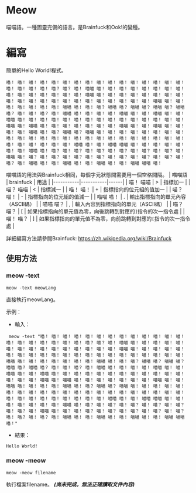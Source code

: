 # Meow
喵喵語。一種圖靈完備的語言。是Brainfuck和Ook!的變種。

# 編寫
簡單的Hello World!程式。
```meow
喵！ 喵！ 喵！ 喵！ 喵！ 喵！ 喵！ 喵！ 喵！ 喵！ 喵！ 喵！ 喵！ 喵！ 喵！ 喵！ 喵！ 喵！ 喵！ 喵！ 喵？ 喵？ 喵！ 喵喵 喵！ 喵！ 喵！ 喵！ 喵！ 喵！ 喵！ 喵！ 喵！ 喵！ 喵！ 喵！ 喵！ 喵！ 喵！ 喵喵 喵！ 喵！ 喵！ 喵！ 喵！ 喵！ 喵！ 喵！ 喵！ 喵！ 喵！ 喵！ 喵！ 喵！ 喵！ 喵！ 喵！ 喵！ 喵！ 喵！ 喵！ 喵喵 喵！ 喵！ 喵！ 喵！ 喵！ 喵！ 喵！ 喵喵 喵！ 喵！ 喵？ 喵喵 喵？ 喵喵 喵？ 喵喵 喵？ 喵喵 喵？ 喵！ 喵！ 喵？ 喵！ 喵喵 喵！ 喵！ 喵！ 喵！ 喵喵 喵！ 喵！ 喵喵 喵！ 喵！ 喵喵 喵！ 喵！ 喵！ 喵！ 喵！ 喵！ 喵！ 喵！ 喵！ 喵！ 喵！ 喵！ 喵！ 喵！ 喵！ 喵喵 喵！ 喵喵 喵！ 喵！ 喵！ 喵！ 喵！ 喵！ 喵！ 喵喵 喵！ 喵！ 喵喵 喵！ 喵！ 喵！ 喵！ 喵喵 喵！ 喵？ 喵喵 喵？ 喵喵 喵！ 喵！ 喵！ 喵！ 喵！ 喵！ 喵！ 喵！ 喵！ 喵！ 喵！ 喵！ 喵！ 喵！ 喵！ 喵！ 喵！ 喵！ 喵！ 喵！ 喵！ 喵！ 喵！ 喵！ 喵！ 喵！ 喵！ 喵！ 喵！ 喵！ 喵喵 喵！ 喵！ 喵喵 喵喵 喵！ 喵！ 喵！ 喵！ 喵！ 喵！ 喵！ 喵喵 喵！ 喵？ 喵！ 喵？ 喵！ 喵？ 喵！ 喵？ 喵！ 喵？ 喵！ 喵？ 喵！ 喵喵 喵！ 喵？ 喵！ 喵？ 喵！ 喵？ 喵！ 喵？ 喵！ 喵？ 喵！ 喵？ 喵！ 喵？ 喵！ 喵？ 喵！ 喵喵 喵！ 喵！ 喵喵 喵！ 喵！ 喵喵 喵！ 喵！ 喵喵 喵喵 喵！
```
喵喵語的用法與Brainfuck相同，每個字元狀態間需要用一個空格間隔。
| 喵喵語    | brainfuck | 用途 |
|-----------|-----------|------|
| 喵！ 喵喵 | > | 指標加一 |
| 喵？ 喵喵 | < | 指標減一 |
| 喵！ 喵！ | + | 指標指向的位元組的值加一 |
| 喵？ 喵！ | - | 指標指向的位元組的值減一 |
| 喵喵 喵！ | . | 輸出指標指向的單元內容（ASCII碼） |
| 喵喵 喵？ | , | 輸入內容到指標指向的單元（ASCII碼） |
| 喵？ 喵？ | [ | 如果指標指向的單元值為零，向後跳轉到對應的`]`指令的次一指令處 |
| 喵！ 喵？ | ] | 如果指標指向的單元值不為零，向前跳轉到對應的`[`指令的次一指令處 |

詳細編寫方法請參閱Brainfuck: https://zh.wikipedia.org/wiki/Brainfuck

## 使用方法
### meow -text
```
meow -text meowLang
```
直接執行meowLang。

示例：
* 輸入：
```
 meow -text "喵！ 喵！ 喵！ 喵！ 喵！ 喵！ 喵！ 喵！ 喵！ 喵！ 喵！ 喵！ 喵！ 喵！ 喵！ 喵！ 喵！ 喵！ 喵！ 喵！ 喵？ 喵？ 喵！ 喵喵 喵！ 喵！ 喵！ 喵！ 喵！ 喵！ 喵！ 喵！ 喵！ 喵！ 喵！ 喵！ 喵！ 喵！ 喵！ 喵喵 喵！ 喵！ 喵！ 喵！ 喵！ 喵！ 喵！ 喵！ 喵！ 喵！ 喵！ 喵！ 喵！ 喵！ 喵！ 喵！ 喵！ 喵！ 喵！ 喵！ 喵！ 喵喵 喵！ 喵！ 喵！ 喵！ 喵！ 喵！ 喵！ 喵喵 喵！ 喵！ 喵？ 喵喵 喵？ 喵喵 喵？ 喵喵 喵？ 喵喵 喵？ 喵！ 喵！ 喵？ 喵！ 喵喵 喵！ 喵！ 喵！ 喵！ 喵喵 喵！ 喵！ 喵喵 喵！ 喵！ 喵喵 喵！ 喵！ 喵！ 喵！ 喵！ 喵！ 喵！ 喵！ 喵！ 喵！ 喵！ 喵！ 喵！ 喵！ 喵！ 喵喵 喵！ 喵喵 喵！ 喵！ 喵！ 喵！ 喵！ 喵！ 喵！ 喵喵 喵！ 喵！ 喵喵 喵！ 喵！ 喵！ 喵！ 喵喵 喵！ 喵？ 喵喵 喵？ 喵喵 喵！ 喵！ 喵！ 喵！ 喵！ 喵！ 喵！ 喵！ 喵！ 喵！ 喵！ 喵！ 喵！ 喵！ 喵！ 喵！ 喵！ 喵！ 喵！ 喵！ 喵！ 喵！ 喵！ 喵！ 喵！ 喵！ 喵！ 喵！ 喵！ 喵！ 喵喵 喵！ 喵！ 喵喵 喵喵 喵！ 喵！ 喵！ 喵！ 喵！ 喵！ 喵！ 喵喵 喵！ 喵？ 喵！ 喵？ 喵！ 喵？ 喵！ 喵？ 喵！ 喵？ 喵！ 喵？ 喵！ 喵喵 喵！ 喵？ 喵！ 喵？ 喵！ 喵？ 喵！ 喵？ 喵！ 喵？ 喵！ 喵？ 喵！ 喵？ 喵！ 喵？ 喵！ 喵喵 喵！ 喵！ 喵喵 喵！ 喵！ 喵喵 喵！ 喵！ 喵喵 喵喵 喵！"
 ```
* 結果：
```
Hello World!
```

### meow -meow
```
meow -meow filename
```
執行檔案filename。
***(尚未完成，無法正確讀取文件內容)***
